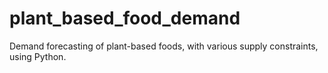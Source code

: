 # plant_based_food_demand
Demand forecasting of plant-based foods, with various supply constraints, using Python.
